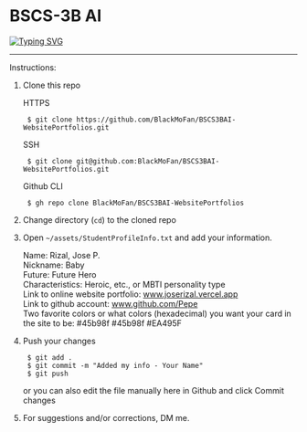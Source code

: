 # BSCS-3B AI

[![Typing SVG](https://readme-typing-svg.demolab.com?font=Fira+Code&size=15&pause=1000&width=435&lines=Compilation+of+Personal+Website+Portfolios;Midterm+Requirement;Human+Computer+Interaction+(HCI))](https://git.io/typing-svg)

---

Instructions:
1. Clone this repo

      HTTPS

        $ git clone https://github.com/BlackMoFan/BSCS3BAI-WebsitePortfolios.git

      SSH

        $ git clone git@github.com:BlackMoFan/BSCS3BAI-WebsitePortfolios.git

      Github CLI

        $ gh repo clone BlackMoFan/BSCS3BAI-WebsitePortfolios
    
2. Change directory (`cd`) to the cloned repo
3. Open `~/assets/StudentProfileInfo.txt` and add your information.

    Name: Rizal, Jose P.<br />
    Nickname: Baby<br />
    Future: Future Hero<br />
    Characteristics: Heroic, etc., or MBTI personality type<br />
    Link to online website portfolio:  www.joserizal.vercel.app<br />
    Link to github account: www.github.com/Pepe<br />
    Two favorite colors or what colors (hexadecimal) you want your card in the site to be: #45b98f #45b98f #EA495F<br />
    
4. Push your changes

        $ git add .
        $ git commit -m "Added my info - Your Name"
        $ git push
        
     or you can also edit the file manually here in Github and click Commit changes

5. For suggestions and/or corrections, DM me.